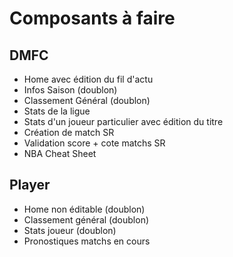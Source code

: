 # Composants à faire

## DMFC

- Home avec édition du fil d'actu
- Infos Saison (doublon)
- Classement Général (doublon)
- Stats de la ligue
- Stats d'un joueur particulier avec édition du titre
- Création de match SR
- Validation score + cote matchs SR
- NBA Cheat Sheet

## Player

- Home non éditable (doublon)
- Classement général (doublon)
- Stats joueur (doublon)
- Pronostiques matchs en cours
